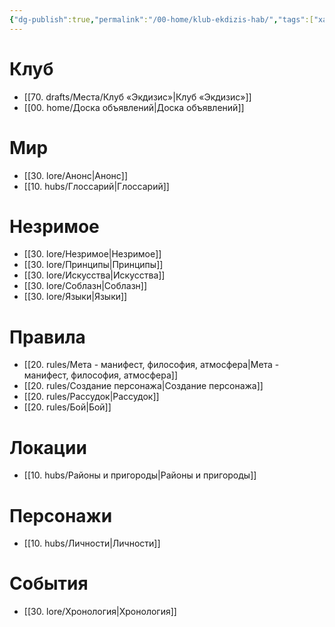 ```yaml
---
{"dg-publish":true,"permalink":"/00-home/klub-ekdizis-hab/","tags":["хаб","gardenEntry","gardenEntry"]}
---
```


# Клуб
- [[70. drafts/Места/Клуб «Экдизис»\|Клуб «Экдизис»]]
- [[00. home/Доска объявлений\|Доска объявлений]]
# Мир
- [[30. lore/Анонс\|Анонс]]
- [[10. hubs/Глоссарий\|Глоссарий]]
# Незримое
- [[30. lore/Незримое\|Незримое]]
- [[30. lore/Принципы\|Принципы]]
- [[30. lore/Искусства\|Искусства]]
- [[30. lore/Соблазн\|Соблазн]]
- [[30. lore/Языки\|Языки]]
# Правила
- [[20. rules/Мета - манифест, философия, атмосфера\|Мета - манифест, философия, атмосфера]]
- [[20. rules/Создание персонажа\|Создание персонажа]]
- [[20. rules/Рассудок\|Рассудок]]
- [[20. rules/Бой\|Бой]]
# Локации
- [[10. hubs/Районы и пригороды\|Районы и пригороды]]
# Персонажи
- [[10. hubs/Личности\|Личности]]
# События
- [[30. lore/Хронология\|Хронология]]
